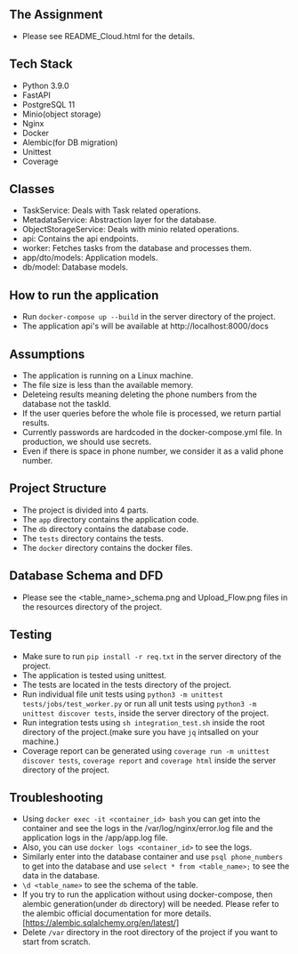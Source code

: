 ## The Assignment
- Please see README_Cloud.html for the details.


## Tech Stack
- Python 3.9.0
- FastAPI
- PostgreSQL 11
- Minio(object storage)
- Nginx
- Docker
- Alembic(for DB migration)
- Unittest
- Coverage


## Classes
- TaskService: Deals with Task related operations.
- MetadataService: Abstraction layer for the database.
- ObjectStorageService: Deals with minio related operations.
- api: Contains the api endpoints.
- worker: Fetches tasks from the database and processes them.
- app/dto/models: Application models.
- db/model: Database models.


## How to run the application
- Run `docker-compose up --build` in the server directory of the project.
- The application api's will be available at http://localhost:8000/docs


## Assumptions
- The application is running on a Linux machine.
- The file size is less than the available memory.
- Deleteing results meaning deleting the phone numbers from the database not the taskId.
- If the user queries before the whole file is processed, we return partial results.
- Currently passwords are hardcoded in the docker-compose.yml file. In production, we should use secrets.
- Even if there is space in phone number, we consider it as a valid phone number.


## Project Structure
- The project is divided into 4 parts.
- The `app` directory contains the application code.
- The `db` directory contains the database code.
- The `tests` directory contains the tests.
- The `docker` directory contains the docker files.


## Database Schema and DFD
- Please see the <table_name>_schema.png and Upload_Flow.png files in the resources directory of the project.


## Testing
- Make sure to run `pip install -r req.txt` in the server directory of the project.
- The application is tested using unittest.
- The tests are located in the tests directory of the project.
- Run individual file unit tests using `python3 -m unittest tests/jobs/test_worker.py` or run all unit tests using `python3 -m unittest discover tests`, inside the server directory of the project.
- Run integration tests using `sh integration_test.sh` inside the root directory of the project.(make sure you have `jq` intsalled on your machine.)
- Coverage report can be generated using `coverage run -m unittest discover tests`, `coverage report` and `coverage html` inside the server directory of the project.


## Troubleshooting
- Using `docker exec -it <container_id> bash` you can get into the container and see the logs in the /var/log/nginx/error.log file and the application logs in the /app/app.log file.
- Also, you can use `docker logs <container_id>` to see the logs.
- Similarly enter into the database container and use `psql phone_numbers` to get into the database and use `select * from <table_name>;` to see the data in the database.
- `\d <table_name>` to see the schema of the table.
- If you try to run the application without using docker-compose, then alembic generation(under `db` directory) will be needed. Please refer to the alembic official documentation for more details. [https://alembic.sqlalchemy.org/en/latest/]
- Delete `/var` directory in the root directory of the project if you want to start from scratch.
